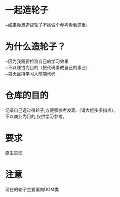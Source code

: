 # 一起造轮子
~如果你想造些轮子不妨做个参考看看这里。
<br/>
# 为什么造轮子？
~因为我需要检测自己的学习效果
<br/>
~不以赚钱为目的（把代码看成自己的事业）
<br/>
~每天坚持学习大前端代码
<br/>
# 仓库的目的
记录自己造过得轮子,方便家参考发现.（请大佬多多指点）。
<br/>
不以商业为目的,仅供学习参考。
<br/>
# 要求
原生实现
<br/>
# 注意
现在的轮子主要偏向DOM类
<br/>
